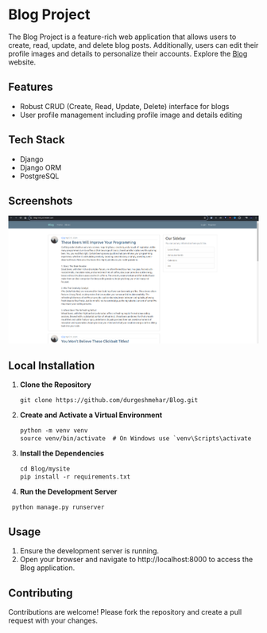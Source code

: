 # Blog Project
The Blog Project is a feature-rich web application that allows users to create, read, update, and delete blog posts. Additionally, users can edit their profile images and details to personalize their accounts.
Explore the <a href="https://blog-133y.onrender.com/"> Blog </a> website.

## Features
- Robust CRUD (Create, Read, Update, Delete) interface for blogs
- User profile management including profile image and details editing

## Tech Stack
- Django
- Django ORM
- PostgreSQL
## Screenshots
<img src="Images/blog.png">

## Local Installation

1. **Clone the Repository**
   ```shell
   git clone https://github.com/durgeshmehar/Blog.git
2. **Create and Activate a Virtual Environment**
   ```shell
   python -m venv venv
   source venv/bin/activate  # On Windows use `venv\Scripts\activate
    ```
3. **Install the Dependencies**
   ```shell
   cd Blog/mysite
   pip install -r requirements.txt
   ```
4. **Run the Development Server**
  ```shell
   python manage.py runserver
  ```
## Usage
1. Ensure the development server is running.
2. Open your browser and navigate to http://localhost:8000 to access the Blog application.
## Contributing
Contributions are welcome! Please fork the repository and create a pull request with your changes.
   
